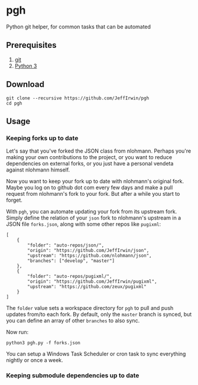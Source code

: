 # pgh
Python git helper, for common tasks that can be automated

## Prerequisites
1.  [git](https://git-scm.com/downloads)
2.  [Python 3](https://www.python.org/downloads/)

## Download
    git clone --recursive https://github.com/JeffIrwin/pgh
    cd pgh

## Usage

### Keeping forks up to date
Let's say that you've forked the JSON class from nlohmann.  Perhaps you're making your own contributions to the project, or you want to reduce dependencies on external forks, or you just have a personal vendeta against nlohmann himself.

Now you want to keep your fork up to date with nlohmann's original fork.  Maybe you log on to github dot com every few days and make a pull request from nlohmann's fork to your fork.  But after a while you start to forget.

With `pgh`, you can automate updating your fork from its upstream fork.  Simply define the relation of your `json` fork to nlohmann's upstream in a JSON file `forks.json`, along with some other repos like `pugixml`:

    [
        {
        	"folder": "auto-repos/json/",
        	"origin": "https://github.com/JeffIrwin/json",
        	"upstream": "https://github.com/nlohmann/json",
        	"branches": ["develop", "master"]
        },
        {
        	"folder": "auto-repos/pugixml/",
        	"origin": "https://github.com/JeffIrwin/pugixml",
        	"upstream": "https://github.com/zeux/pugixml"
        }
    ]

The `folder` value sets a workspace directory for `pgh` to pull and push updates from/to each fork.  By default, only the `master` branch is synced, but you can define an array of other `branches` to also sync.

Now run:

    python3 pgh.py -f forks.json
    
You can setup a Windows Task Scheduler or cron task to sync everything nightly or once a week.

### Keeping submodule dependencies up to date
